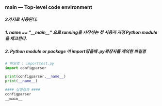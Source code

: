 ### __main__ — Top-level code environment
##### 2가지로 사용된다.
##### 1. __name__ == "\_\_main\_\_"  으로 running을 시작하는 첫 사용자 지정 Python module을 체크한다.
##### 2. Python module or package 이 import됬을때 .py확장자를 제외한 파일명

```python
# 파일명 : importtest.py
import configparser

print(configparser.__name__)
print(__name__)

#### 실행결과 ####
configparser
__main__
```
